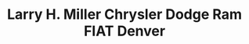 ---
title: "Larry H. Miller Chrysler Dodge Ram FIAT Denver"
url: /aurora/larry-h-miller-chrysler-dodge-ram-fiat-denver/
shop: Autohaus
---